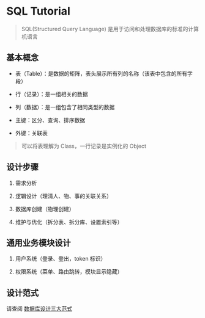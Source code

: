 # SQL Tutorial

> SQL(Structured Query Language) 是用于访问和处理数据库的标准的计算机语言

## 基本概念

- 表（Table）：是数据的矩阵，表头展示所有列的名称（该表中包含的所有字段）

- 行（记录）：是一组相关的数据

- 列（数据）：是一组包含了相同类型的数据

- 主键：区分、查询、排序数据

- 外键：关联表

> 可以将表理解为 Class，一行记录是实例化的 Object

## 设计步骤

1. 需求分析

2. 逻辑设计（理清人、物、事的关联关系）

3. 数据库创建（物理创建）

4. 维护与优化（拆分表、拆分库、设置索引等）

## 通用业务模块设计

1. 用户系统（登录、登出，token 标识）

2. 权限系统（菜单、路由跳转，模块显示隐藏）

## 设计范式

请查阅 [数据库设计三大范式](./sql-design.md)
